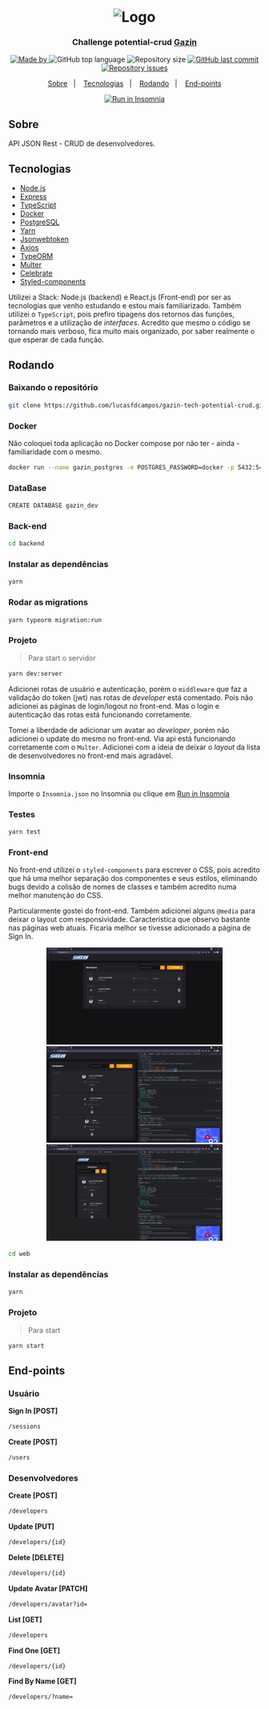 <h1 align="center">
  <img src="https://www.gazin.com.br/images/svg/new-logo.svg" alt="Logo">
</h1>

<h3 align="center">
  <!-- alterar link para Gazin -->
  Challenge potential-crud <a href="https://www.gazin.com.br/">Gazin</a>
</h3>

<p align="center">
  <a href="https://www.linkedin.com/in/lucasfdcampos/">
    <img alt="Made by" src="https://img.shields.io/badge/made%20by-Lucas%20Campos-%23ff9d2e">
  </a>
  <img alt="GitHub top language" src="https://img.shields.io/github/languages/top/lucasfdcampos/gazin-tech-potential-crud?color=%23ff9d2e">
  <img alt="Repository size" src="https://img.shields.io/github/repo-size/lucasfdcampos/gazin-tech-potential-crud?color=%23ff9d2e">
  <a href="https://github.com/lucasfdcampos/gazin-tech-potential-crud/commits/master">
    <img alt="GitHub last commit" src="https://img.shields.io/github/last-commit/lucasfdcampos/gazin-tech-potential-crud?color=%23ff9d2e">
  </a>
  <a href="https://github.com/lucasfdcampos/gazin-tech-potential-crud/issues">
    <img alt="Repository issues" src="https://img.shields.io/github/issues/lucasfdcampos/gazin-tech-potential-crud?color=%23ff9d2e">
  </a>
</p>

<p align="center">
  <a href="#sobre">Sobre</a>&nbsp;&nbsp;&nbsp;|&nbsp;&nbsp;&nbsp;
  <a href="#tecnologias">Tecnologias</a>&nbsp;&nbsp;&nbsp;|&nbsp;&nbsp;&nbsp;
  <a href="#rodando">Rodando</a>&nbsp;&nbsp;&nbsp;|&nbsp;&nbsp;&nbsp;
  <a href="#end-points">End-points</a>
</p>

<p align="center">
<a href="https://insomnia.rest/run/?label=&uri=https%3A%2F%2Fraw.githubusercontent.com%2Flucasfdcampos%2Fgazin-tech-potential-crud%2Fmaster%2FInsomnia.json" target="_blank"><img src="https://insomnia.rest/images/run.svg" alt="Run in Insomnia"></a>
</p>

## Sobre

API JSON Rest - CRUD de desenvolvedores.

## Tecnologias

- [Node.js](https://nodejs.org/en/)
- [Express](https://expressjs.com/pt-br/)
- [TypeScript](https://www.typescriptlang.org/)
- [Docker](https://www.docker.com/)
- [PostgreSQL](https://www.postgresql.org/)
- [Yarn](https://yarnpkg.com/)
- [Jsonwebtoken](https://www.npmjs.com/package/jsonwebtoken)
- [Axios](https://www.npmjs.com/package/axios)
- [TypeORM](https://typeorm.io/#/)
- [Multer](https://www.npmjs.com/package/multer)
- [Celebrate](https://github.com/arb/celebrate)
- [Styled-components](https://styled-components.com/)

Utilizei a Stack: Node.js (backend) e React.js (Front-end) por ser as tecnologias que venho estudando e estou mais familiarizado. Também utilizei o `TypeScript`, pois prefiro tipagens dos retornos das funções, parâmetros e a utilização de _interfaces_. Acredito que mesmo o código se tornando mais verboso, fica muito mais organizado, por saber realmente o que esperar de cada função.

## Rodando

### **Baixando o repositório**

```bash
git clone https://github.com/lucasfdcampos/gazin-tech-potential-crud.git
```

### **Docker**

Não coloquei toda aplicação no Docker compose por não ter - ainda - familiaridade com o mesmo.

```bash
docker run --name gazin_postgres -e POSTGRES_PASSWORD=docker -p 5432:5432 -d postgres
```

### **DataBase**

```bash
CREATE DATABASE gazin_dev
```

### **Back-end**

```bash
cd backend 
```

### Instalar as dependências 

```bash
yarn
```

### Rodar as migrations 

```bash
yarn typeorm migration:run
```

### Projeto
> Para start o servidor

```bash
yarn dev:server
```

Adicionei rotas de usuário e autenticação, porém o `middleware` que faz a validação do token (jwt) nas rotas de _developer_ está comentado. Pois não adicionei as páginas de login/logout no front-end. Mas o login e autenticação das rotas está funcionando corretamente.

Tomei a liberdade de adicionar um avatar ao _developer_, porém não adicionei o update do mesmo no front-end. Via api está funcionando corretamente com o `Multer`. Adicionei com a ideia de deixar o _layout_ da lista de desenvolvedores no front-end mais agradável.

### Insomnia

Importe o `Insomnia.json` no Insomnia ou clique em [Run in Insomnia](#insomniaButton)

### Testes

```bash
yarn test
```

### **Front-end**

No front-end utilizei o `styled-components` para escrever o CSS, pois acredito que há uma melhor separação dos componentes e seus estilos, eliminando bugs devido a colisão de nomes de classes e também acredito numa melhor manutenção do CSS.

Particularmente gostei do front-end. Também adicionei alguns `@media` para deixar o layout com responsividade. Característica que observo bastante nas páginas web atuais. Ficaria melhor se tivesse adicionado a página de Sign In.

<p align="center">
  <img src="web/public/dashboard-01.png" style="max-width:70%;">
  <img src="web/public/dashboard-02.png" style="max-width:70%;">
  <img src="web/public/dashboard-03.png" style="max-width:70%;">
</p>


```bash
cd web 
```
### Instalar as dependências 

```bash
yarn
```

### Projeto
> Para start 

```bash
yarn start
```

## End-points

### **Usuário**

**Sign In [POST]**
```bash
/sessions
```

**Create [POST]**
```bash
/users
```

### **Desenvolvedores**

**Create [POST]**
```bash
/developers
```

**Update [PUT]**
```bash
/developers/{id}
```

**Delete [DELETE]**
```bash
/developers/{id}
```

**Update Avatar [PATCH]**
```bash
/developers/avatar?id=
```

**List [GET]**
```bash
/developers
```

**Find One [GET]**
```bash
/developers/{id}
```

**Find By Name [GET]**
```bash
/developers/?name=
```

